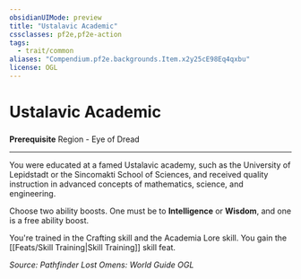 ```yaml
---
obsidianUIMode: preview
title: "Ustalavic Academic"
cssclasses: pf2e,pf2e-action
tags:
  - trait/common
aliases: "Compendium.pf2e.backgrounds.Item.x2y25cE98Eq4qxbu"
license: OGL
---
```

# Ustalavic Academic

### 






**Prerequisite** Region - Eye of Dread

* * *

You were educated at a famed Ustalavic academy, such as the University of Lepidstadt or the Sincomakti School of Sciences, and received quality instruction in advanced concepts of mathematics, science, and engineering.

Choose two ability boosts. One must be to **Intelligence** or **Wisdom**, and one is a free ability boost.

You're trained in the Crafting skill and the Academia Lore skill. You gain the [[Feats/Skill Training|Skill Training]] skill feat.

*Source: Pathfinder Lost Omens: World Guide*
*OGL*